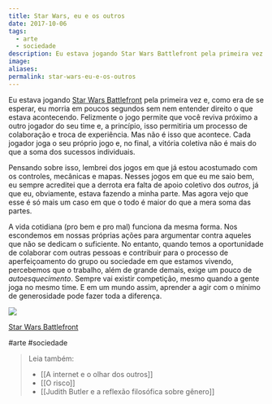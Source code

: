 ```yaml
---
title: Star Wars, eu e os outros
date: 2017-10-06
tags:
  - arte
  - sociedade
description: Eu estava jogando Star Wars Battlefront pela primeira vez e, como era de se esperar, eu morria em poucos segundos sem nem entender direito…
image: 
aliases:
permalink: star-wars-eu-e-os-outros
---
```

Eu estava jogando [Star Wars Battlefront](http://starwars.ea.com/pt_BR/starwars/battlefront) pela primeira vez e, como era de se esperar, eu morria em poucos segundos sem nem entender direito o que estava acontecendo. Felizmente o jogo permite que você reviva próximo a outro jogador do seu time e, a princípio, isso permitiria um processo de colaboração e troca de experiência. Mas não é isso que acontece. Cada jogador joga o seu próprio jogo e, no final, a vitória coletiva não é mais do que a soma dos sucessos individuais.

Pensando sobre isso, lembrei dos jogos em que já estou acostumado com os controles, mecânicas e mapas. Nesses jogos em que eu me saio bem, eu sempre acreditei que a derrota era falta de apoio coletivo dos _outros_, já que eu, obviamente, estava fazendo a minha parte. Mas agora vejo que esse é só mais um caso em que o todo é maior do que a mera soma das partes.

A vida cotidiana (pro bem e pro mal) funciona da mesma forma. Nos escondemos em nossas próprias ações para argumentar contra aqueles que não se dedicam o suficiente. No entanto, quando temos a oportunidade de colaborar com outras pessoas e contribuir para o processo de aperfeiçoamento do grupo ou sociedade em que estamos vivendo, percebemos que o trabalho, além de grande demais, exige um pouco de _autoesquecimento_. Sempre vai existir competição, mesmo quando a gente joga no mesmo time. E em um mundo assim, aprender a agir com o mínimo de generosidade pode fazer toda a diferença.

<img src="/assets/img/star-wars,-eu-e-os outros-medium.jpeg">

[Star Wars Battlefront](http://starwars.ea.com/pt_BR/starwars/battlefront)


#arte #sociedade

> Leia também:
> - [[A internet e o olhar dos outros]]
> - [[O risco]]
> - [[Judith Butler e a reflexão filosófica sobre gênero]]